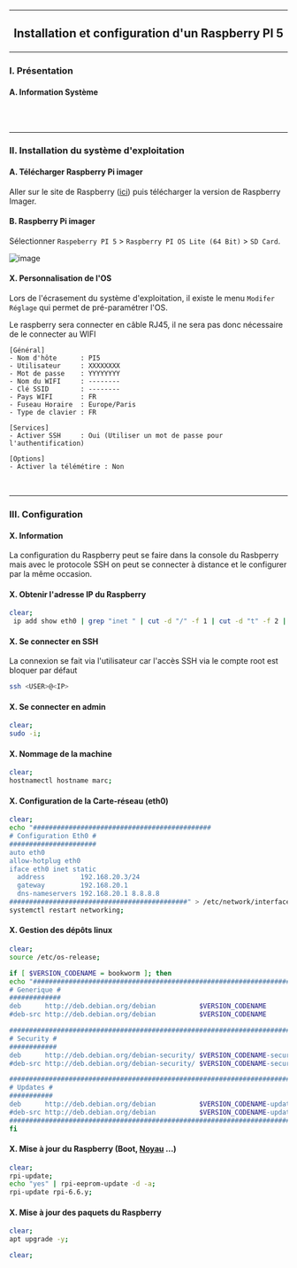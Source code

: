 ------------------------------------------------------------------------------------------------------------------------------------------------------------------------------------------
## <p align='center'> Installation et configuration d'un Raspberry PI 5</p>

------------------------------------------------------------------------------------------------------------------------------------------------------------------------------------------
### I. Présentation
#### A. Information Système
```
```

<br />

------------------------------------------------------------------------------------------------------------------------------------------------------------------------------------------
### II. Installation du système d'exploitation
#### A. Télécharger Raspberry Pi imager
Aller sur le site de Raspberry ([ici](https://www.raspberrypi.com/software/)) puis télécharger la version de Raspberry Imager.

#### B. Raspberry Pi imager
Sélectionner  `Raspeberry PI 5` > `Raspberry PI OS Lite (64 Bit)` > `SD Card`.

![image](https://github.com/user-attachments/assets/2038da19-2744-4359-abc3-f29c5c1aeed5)

#### X. Personnalisation de l'OS
Lors de l'écrasement du système d'exploitation, il existe le menu `Modifer Réglage` qui permet de pré-paramétrer l'OS.

Le raspberry sera connecter en câble RJ45, il ne sera pas donc nécessaire de le connecter au WIFI

```
[Général]
- Nom d'hôte      : PI5
- Utilisateur     : XXXXXXXX
- Mot de passe    : YYYYYYYY
- Nom du WIFI     : --------
- Clé SSID        : --------
- Pays WIFI       : FR
- Fuseau Horaire  : Europe/Paris
- Type de clavier : FR

[Services]
- Activer SSH     : Oui (Utiliser un mot de passe pour l'authentification)

[Options]
- Activer la télémétire : Non
```



<br />

------------------------------------------------------------------------------------------------------------------------------------------------------------------------------------------
### III. Configuration
#### X. Information
La configuration du Raspberry peut se faire dans la console du Rasbperry mais avec le protocole SSH on peut se connecter à distance et le configurer par la même occasion.

#### X. Obtenir l'adresse IP du Raspberry
```bash
clear;
 ip add show eth0 | grep "inet " | cut -d "/" -f 1 | cut -d "t" -f 2 | cut -c 2-50
```

#### X. Se connecter en SSH
La connexion se fait via l'utilisateur car l'accès SSH via le compte root est bloquer par défaut
```bash
ssh <USER>@<IP>
```

#### X. Se connecter en admin
```bash
clear;
sudo -i;
```

#### X. Nommage de la machine
```bash
clear;
hostnamectl hostname marc;
```

#### X. Configuration de la Carte-réseau (eth0)
```bash
clear;
echo "#############################################
# Configuration Eth0 #
######################
auto eth0
allow-hotplug eth0
iface eth0 inet static
  address         192.168.20.3/24
  gateway         192.168.20.1
  dns-nameservers 192.168.20.1 8.8.8.8
#############################################" > /etc/network/interfaces.d/eth0;
systemctl restart networking;
```


#### X. Gestion des dépôts linux 

```bash
clear;
source /etc/os-release;

if [ $VERSION_CODENAME = bookworm ]; then
echo "################################################################################################################
# Generique #
#############
deb      http://deb.debian.org/debian           $VERSION_CODENAME           main contrib non-free non-free-firmware
#deb-src http://deb.debian.org/debian           $VERSION_CODENAME           main contrib non-free non-free-firmware

################################################################################################################
# Security #
############
deb      http://deb.debian.org/debian-security/ $VERSION_CODENAME-security  main contrib non-free non-free-firmware
#deb-src http://deb.debian.org/debian-security/ $VERSION_CODENAME-security  main contrib non-free non-free-firmware

################################################################################################################
# Updates #
###########
deb      http://deb.debian.org/debian           $VERSION_CODENAME-updates   main contrib non-free non-free-firmware
#deb-src http://deb.debian.org/debian           $VERSION_CODENAME-updates   main contrib non-free non-free-firmware
################################################################################################################" > /etc/apt/sources.list;
fi
```
 
#### X. Mise à jour du Raspberry (Boot, [Noyau](https://github.com/raspberrypi/linux) ...)
```bash
clear;
rpi-update;
echo "yes" | rpi-eeprom-update -d -a;
rpi-update rpi-6.6.y;
```

#### X. Mise à jour des paquets du Raspberry
```bash
clear;
apt upgrade -y;
```


```bash
clear;
```
